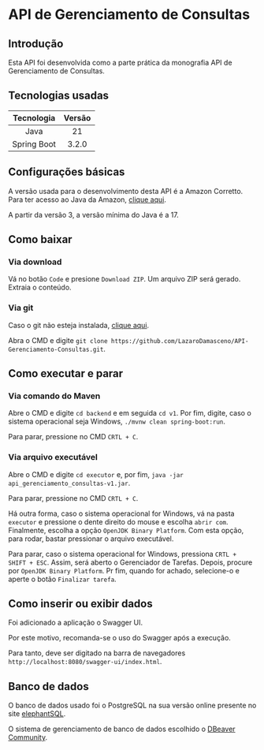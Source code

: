 # API de Gerenciamento de Consultas

## Introdução

Esta API foi desenvolvida como a parte prática da monografia API de Gerenciamento de Consultas.

## Tecnologias usadas

|Tecnologia|Versão|
|:-:|:-:|
|Java|21|
|Spring Boot|3.2.0|

## Configurações básicas

A versão usada para o desenvolvimento desta API é a Amazon Corretto. Para ter acesso ao Java da Amazon, [clique aqui](https://docs.aws.amazon.com/corretto/latest/corretto-21-ug/downloads-list.html).

A partir da versão 3, a versão mínima do Java é a 17.

## Como baixar

### Via download

Vá no botão `Code` e presione `Download ZIP`. Um arquivo ZIP será gerado. Extraia o conteúdo.

### Via git

Caso o git não esteja instalada, [clique aqui](https://git-scm.com/downloads).

Abra o CMD e digite `git clone https://github.com/LazaroDamasceno/API-Gerenciamento-Consultas.git`.

## Como executar e parar

### Via comando do Maven

Abre o CMD e digite `cd backend` e em seguida `cd v1`. Por fim, digite, caso o sistema operacional seja Windows, `./mvnw clean spring-boot:run`.

Para parar, pressione no CMD `CRTL + C`.

### Via arquivo executável

Abre o CMD e digite `cd executor` e, por fim, `java -jar api_gerenciamento_consultas-v1.jar`. 

Para parar, pressione no CMD `CRTL + C`.

Há outra forma, caso o sistema operacional for Windows, vá na pasta `executor` e pressione o dente direito do mouse e escolha `abrir com`. Finalmente, escolha a opção `OpenJDK Binary Platform`. Com esta opção, para rodar, bastar pressionar o arquivo executável.

Para parar, caso o sistema operacional for Windows, pressiona `CRTL + SHIFT + ESC`. Assim, será aberto o Gerenciador de Tarefas. Depois, procure por `OpenJDK Binary Platform`. Pr fim, quando for achado, selecione-o e aperte o botão `Finalizar tarefa`.

## Como inserir ou exibir dados

Foi adicionado a aplicação o Swagger UI. 

Por este motivo, recomanda-se o uso do Swagger após a execução. 

Para tanto, deve ser digitado na barra de navegadores `http://localhost:8080/swagger-ui/index.html`.

## Banco de dados

O banco de dados usado foi o PostgreSQL na sua versão online presente no site [elephantSQL](https://www.elephantsql.com/).

O sistema de gerenciamento de banco de dados escolhido o [DBeaver Community](https://dbeaver.io/download/). 